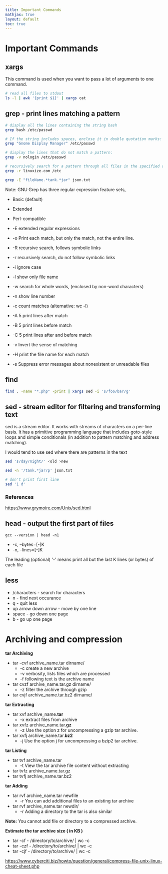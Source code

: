 ```yaml
---
title: Important Commands
mathjax: true
layout: default
toc: true
---
```




# Important Commands


## xargs

This command is used when you want to pass a lot of arguments to one command. 

```bash
# read all files to stdout
ls -l | awk '{print $1}' | xargs cat
```


## grep - print lines matching a pattern

```bash
# display all the lines containing the string bash
grep bash /etc/passwd

# If the string includes spaces, enclose it in double quotation marks:
grep "Gnome Display Manager" /etc/passwd

# display the lines that do not match a pattern:
grep -v nologin /etc/passwd

# recursively search for a pattern through all files in the specified directory
grep -r linuxize.com /etc

grep -E "fileName.*tank.*jar" json.txt
```

Note: GNU Grep has three regular expression feature sets, 
* Basic (default)
* Extended 
* Perl-compatible

* -E extended regular expressions
* -o Print each match, but only the match, not the entire line.
* -R  recursive search, follows symbolic links
* -r  recursively search, do not follow symbolic links
* -i  ignore case
* -l show only file name
* -w  search for whole words, (enclosed by non-word characters)
* -n show line number
* -c count matches (alternative: wc -l)
* -A 5  print lines after match
* -B 5  print lines before match
* -C 5  print lines after and before match
* -v Invert the sense of matching
* -H print the file name for each match
* -s Suppress error messages about nonexistent or unreadable files

## find 

```bash
find . -name "*.php" -print | xargs sed -i 's/foo/bar/g'
```


## sed - stream editor for filtering and transforming text 

sed is a stream editor. It works with streams of characters on a per-line basis. It has a primitive programming language that includes goto-style loops and simple conditionals (in addition to pattern matching and address matching).

I would tend to use sed where there are patterns in the text

```bash
sed 's/day/night/' <old >new

sed -n '/tank.*jar/p' json.txt

# don't print first line
sed '1 d' 
```

### References

https://www.grymoire.com/Unix/sed.html



## head - output the first part of files


```
gcc --version | head -n1
```

* -c, –bytes=[-]K
* -n, –lines=[-]K

The leading (optional) '-' means print all but the last K lines (or bytes) of each file


## less

* /characters - search for characters
* n - find next occurance
* q - quit less
* up arrow down arrow - move by one line
* space - go down one page
* b - go up one page






# Archiving and compression 

**tar Archiving** 
* tar -cvf archive_name.tar dirname/
  * -c create a new archive
  * -v verbosity, lists files which are processed 
  * -f following text is the archive name
* tar cvzf archive_name.tar.gz dirname/
  * -z filter the archive through gzip
* tar cvjf archive_name.tar.bz2 dirname/

**tar Extracting**
* tar xvf archive_name.**tar**
  * -x extract files from archive 
* tar xvfz archive_name.tar.**gz**
  * -z  Use the option z for uncompressing a gzip tar archive.
* tar xvfj archive_name.tar.**bz2**
  * -j Use the option j for uncompressing a bzip2 tar archive. 


**tar Listing**
* tar tvf archive_name.tar
  * -t  View the tar archive file content without extracting
* tar tvfz archive_name.tar.gz
* tar tvfj archive_name.tar.bz2


**tar Adding**
* tar rvf archive_name.tar newfile
  * -r  You can add additional files to an existing tar archive
* tar rvf archive_name.tar newdir/
  * -r Adding a directory to the tar is also similar 

**Note:** You cannot add file or directory to a compressed archive.

**Estimate the tar archive size ( in KB )**
  * tar -cf - /directory/to/archive/ \| wc -c
  * tar -czf - /directory/to/archive/ \| wc -c
  * tar -cjf - /directory/to/archive/ \| wc -c

https://www.cyberciti.biz/howto/question/general/compress-file-unix-linux-cheat-sheet.php